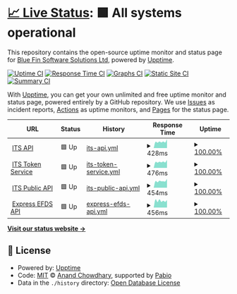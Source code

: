 # [📈 Live Status](https://Blue-fin-Software-Solutions.github.io/BF-API-UPPTIME): <!--live status--> **🟩 All systems operational**

This repository contains the open-source uptime monitor and status page for [Blue Fin Software Solutions Ltd](https://www.blue-fin.co.uk), powered by [Upptime](https://github.com/upptime/upptime).

[![Uptime CI](https://github.com/Blue-fin-Software-Solutions/BF-API-UPPTIME/workflows/Uptime%20CI/badge.svg)](https://github.com/Blue-fin-Software-Solutions/BF-API-UPPTIME/actions?query=workflow%3A%22Uptime+CI%22)
[![Response Time CI](https://github.com/Blue-fin-Software-Solutions/BF-API-UPPTIME/workflows/Response%20Time%20CI/badge.svg)](https://github.com/Blue-fin-Software-Solutions/BF-API-UPPTIME/actions?query=workflow%3A%22Response+Time+CI%22)
[![Graphs CI](https://github.com/Blue-fin-Software-Solutions/BF-API-UPPTIME/workflows/Graphs%20CI/badge.svg)](https://github.com/Blue-fin-Software-Solutions/BF-API-UPPTIME/actions?query=workflow%3A%22Graphs+CI%22)
[![Static Site CI](https://github.com/Blue-fin-Software-Solutions/BF-API-UPPTIME/workflows/Static%20Site%20CI/badge.svg)](https://github.com/Blue-fin-Software-Solutions/BF-API-UPPTIME/actions?query=workflow%3A%22Static+Site+CI%22)
[![Summary CI](https://github.com/Blue-fin-Software-Solutions/BF-API-UPPTIME/workflows/Summary%20CI/badge.svg)](https://github.com/Blue-fin-Software-Solutions/BF-API-UPPTIME/actions?query=workflow%3A%22Summary+CI%22)

With [Upptime](https://upptime.js.org), you can get your own unlimited and free uptime monitor and status page, powered entirely by a GitHub repository. We use [Issues](https://github.com/Blue-fin-Software-Solutions/BF-API-UPPTIME/issues) as incident reports, [Actions](https://github.com/Blue-fin-Software-Solutions/BF-API-UPPTIME/actions) as uptime monitors, and [Pages](https://Blue-fin-Software-Solutions.github.io/BF-API-UPPTIME) for the status page.

<!--start: status pages-->
<!-- This summary is generated by Upptime (https://github.com/upptime/upptime) -->
<!-- Do not edit this manually, your changes will be overwritten -->
<!-- prettier-ignore -->
| URL | Status | History | Response Time | Uptime |
| --- | ------ | ------- | ------------- | ------ |
| <img alt="" src="https://www.industrytrainingservices.com/wp-content/uploads/2023/07/cropped-ITS-Logo-Main@1x-4.png" height="13"> [ITS API](https://itsbackofficeapi.azurewebsites.net/swagger/index.html) | 🟩 Up | [its-api.yml](https://github.com/Blue-fin-Software-Solutions/BF-API-UPPTIME/commits/HEAD/history/its-api.yml) | <details><summary><img alt="Response time graph" src="./graphs/its-api/response-time-week.png" height="20"> 428ms</summary><br><a href="https://Blue-fin-Software-Solutions.github.io/BF-API-UPPTIME/history/its-api"><img alt="Response time 519" src="https://img.shields.io/endpoint?url=https%3A%2F%2Fraw.githubusercontent.com%2FBlue-fin-Software-Solutions%2FBF-API-UPPTIME%2FHEAD%2Fapi%2Fits-api%2Fresponse-time.json"></a><br><a href="https://Blue-fin-Software-Solutions.github.io/BF-API-UPPTIME/history/its-api"><img alt="24-hour response time 433" src="https://img.shields.io/endpoint?url=https%3A%2F%2Fraw.githubusercontent.com%2FBlue-fin-Software-Solutions%2FBF-API-UPPTIME%2FHEAD%2Fapi%2Fits-api%2Fresponse-time-day.json"></a><br><a href="https://Blue-fin-Software-Solutions.github.io/BF-API-UPPTIME/history/its-api"><img alt="7-day response time 428" src="https://img.shields.io/endpoint?url=https%3A%2F%2Fraw.githubusercontent.com%2FBlue-fin-Software-Solutions%2FBF-API-UPPTIME%2FHEAD%2Fapi%2Fits-api%2Fresponse-time-week.json"></a><br><a href="https://Blue-fin-Software-Solutions.github.io/BF-API-UPPTIME/history/its-api"><img alt="30-day response time 465" src="https://img.shields.io/endpoint?url=https%3A%2F%2Fraw.githubusercontent.com%2FBlue-fin-Software-Solutions%2FBF-API-UPPTIME%2FHEAD%2Fapi%2Fits-api%2Fresponse-time-month.json"></a><br><a href="https://Blue-fin-Software-Solutions.github.io/BF-API-UPPTIME/history/its-api"><img alt="1-year response time 519" src="https://img.shields.io/endpoint?url=https%3A%2F%2Fraw.githubusercontent.com%2FBlue-fin-Software-Solutions%2FBF-API-UPPTIME%2FHEAD%2Fapi%2Fits-api%2Fresponse-time-year.json"></a></details> | <details><summary><a href="https://Blue-fin-Software-Solutions.github.io/BF-API-UPPTIME/history/its-api">100.00%</a></summary><a href="https://Blue-fin-Software-Solutions.github.io/BF-API-UPPTIME/history/its-api"><img alt="All-time uptime 100.00%" src="https://img.shields.io/endpoint?url=https%3A%2F%2Fraw.githubusercontent.com%2FBlue-fin-Software-Solutions%2FBF-API-UPPTIME%2FHEAD%2Fapi%2Fits-api%2Fuptime.json"></a><br><a href="https://Blue-fin-Software-Solutions.github.io/BF-API-UPPTIME/history/its-api"><img alt="24-hour uptime 100.00%" src="https://img.shields.io/endpoint?url=https%3A%2F%2Fraw.githubusercontent.com%2FBlue-fin-Software-Solutions%2FBF-API-UPPTIME%2FHEAD%2Fapi%2Fits-api%2Fuptime-day.json"></a><br><a href="https://Blue-fin-Software-Solutions.github.io/BF-API-UPPTIME/history/its-api"><img alt="7-day uptime 100.00%" src="https://img.shields.io/endpoint?url=https%3A%2F%2Fraw.githubusercontent.com%2FBlue-fin-Software-Solutions%2FBF-API-UPPTIME%2FHEAD%2Fapi%2Fits-api%2Fuptime-week.json"></a><br><a href="https://Blue-fin-Software-Solutions.github.io/BF-API-UPPTIME/history/its-api"><img alt="30-day uptime 100.00%" src="https://img.shields.io/endpoint?url=https%3A%2F%2Fraw.githubusercontent.com%2FBlue-fin-Software-Solutions%2FBF-API-UPPTIME%2FHEAD%2Fapi%2Fits-api%2Fuptime-month.json"></a><br><a href="https://Blue-fin-Software-Solutions.github.io/BF-API-UPPTIME/history/its-api"><img alt="1-year uptime 100.00%" src="https://img.shields.io/endpoint?url=https%3A%2F%2Fraw.githubusercontent.com%2FBlue-fin-Software-Solutions%2FBF-API-UPPTIME%2FHEAD%2Fapi%2Fits-api%2Fuptime-year.json"></a></details>
| <img alt="" src="https://www.industrytrainingservices.com/wp-content/uploads/2023/07/cropped-ITS-Logo-Main@1x-4.png" height="13"> [ITS Token Service](https://its-tokenserviceapi.azurewebsites.net/.well-known/openid-configuration) | 🟩 Up | [its-token-service.yml](https://github.com/Blue-fin-Software-Solutions/BF-API-UPPTIME/commits/HEAD/history/its-token-service.yml) | <details><summary><img alt="Response time graph" src="./graphs/its-token-service/response-time-week.png" height="20"> 476ms</summary><br><a href="https://Blue-fin-Software-Solutions.github.io/BF-API-UPPTIME/history/its-token-service"><img alt="Response time 642" src="https://img.shields.io/endpoint?url=https%3A%2F%2Fraw.githubusercontent.com%2FBlue-fin-Software-Solutions%2FBF-API-UPPTIME%2FHEAD%2Fapi%2Fits-token-service%2Fresponse-time.json"></a><br><a href="https://Blue-fin-Software-Solutions.github.io/BF-API-UPPTIME/history/its-token-service"><img alt="24-hour response time 479" src="https://img.shields.io/endpoint?url=https%3A%2F%2Fraw.githubusercontent.com%2FBlue-fin-Software-Solutions%2FBF-API-UPPTIME%2FHEAD%2Fapi%2Fits-token-service%2Fresponse-time-day.json"></a><br><a href="https://Blue-fin-Software-Solutions.github.io/BF-API-UPPTIME/history/its-token-service"><img alt="7-day response time 476" src="https://img.shields.io/endpoint?url=https%3A%2F%2Fraw.githubusercontent.com%2FBlue-fin-Software-Solutions%2FBF-API-UPPTIME%2FHEAD%2Fapi%2Fits-token-service%2Fresponse-time-week.json"></a><br><a href="https://Blue-fin-Software-Solutions.github.io/BF-API-UPPTIME/history/its-token-service"><img alt="30-day response time 500" src="https://img.shields.io/endpoint?url=https%3A%2F%2Fraw.githubusercontent.com%2FBlue-fin-Software-Solutions%2FBF-API-UPPTIME%2FHEAD%2Fapi%2Fits-token-service%2Fresponse-time-month.json"></a><br><a href="https://Blue-fin-Software-Solutions.github.io/BF-API-UPPTIME/history/its-token-service"><img alt="1-year response time 642" src="https://img.shields.io/endpoint?url=https%3A%2F%2Fraw.githubusercontent.com%2FBlue-fin-Software-Solutions%2FBF-API-UPPTIME%2FHEAD%2Fapi%2Fits-token-service%2Fresponse-time-year.json"></a></details> | <details><summary><a href="https://Blue-fin-Software-Solutions.github.io/BF-API-UPPTIME/history/its-token-service">100.00%</a></summary><a href="https://Blue-fin-Software-Solutions.github.io/BF-API-UPPTIME/history/its-token-service"><img alt="All-time uptime 99.99%" src="https://img.shields.io/endpoint?url=https%3A%2F%2Fraw.githubusercontent.com%2FBlue-fin-Software-Solutions%2FBF-API-UPPTIME%2FHEAD%2Fapi%2Fits-token-service%2Fuptime.json"></a><br><a href="https://Blue-fin-Software-Solutions.github.io/BF-API-UPPTIME/history/its-token-service"><img alt="24-hour uptime 100.00%" src="https://img.shields.io/endpoint?url=https%3A%2F%2Fraw.githubusercontent.com%2FBlue-fin-Software-Solutions%2FBF-API-UPPTIME%2FHEAD%2Fapi%2Fits-token-service%2Fuptime-day.json"></a><br><a href="https://Blue-fin-Software-Solutions.github.io/BF-API-UPPTIME/history/its-token-service"><img alt="7-day uptime 100.00%" src="https://img.shields.io/endpoint?url=https%3A%2F%2Fraw.githubusercontent.com%2FBlue-fin-Software-Solutions%2FBF-API-UPPTIME%2FHEAD%2Fapi%2Fits-token-service%2Fuptime-week.json"></a><br><a href="https://Blue-fin-Software-Solutions.github.io/BF-API-UPPTIME/history/its-token-service"><img alt="30-day uptime 100.00%" src="https://img.shields.io/endpoint?url=https%3A%2F%2Fraw.githubusercontent.com%2FBlue-fin-Software-Solutions%2FBF-API-UPPTIME%2FHEAD%2Fapi%2Fits-token-service%2Fuptime-month.json"></a><br><a href="https://Blue-fin-Software-Solutions.github.io/BF-API-UPPTIME/history/its-token-service"><img alt="1-year uptime 99.99%" src="https://img.shields.io/endpoint?url=https%3A%2F%2Fraw.githubusercontent.com%2FBlue-fin-Software-Solutions%2FBF-API-UPPTIME%2FHEAD%2Fapi%2Fits-token-service%2Fuptime-year.json"></a></details>
| <img alt="" src="https://www.industrytrainingservices.com/wp-content/uploads/2023/07/cropped-ITS-Logo-Main@1x-4.png" height="13"> [ITS Public API](https://its-public-web-api-live.azurewebsites.net/swagger/index.html) | 🟩 Up | [its-public-api.yml](https://github.com/Blue-fin-Software-Solutions/BF-API-UPPTIME/commits/HEAD/history/its-public-api.yml) | <details><summary><img alt="Response time graph" src="./graphs/its-public-api/response-time-week.png" height="20"> 454ms</summary><br><a href="https://Blue-fin-Software-Solutions.github.io/BF-API-UPPTIME/history/its-public-api"><img alt="Response time 616" src="https://img.shields.io/endpoint?url=https%3A%2F%2Fraw.githubusercontent.com%2FBlue-fin-Software-Solutions%2FBF-API-UPPTIME%2FHEAD%2Fapi%2Fits-public-api%2Fresponse-time.json"></a><br><a href="https://Blue-fin-Software-Solutions.github.io/BF-API-UPPTIME/history/its-public-api"><img alt="24-hour response time 474" src="https://img.shields.io/endpoint?url=https%3A%2F%2Fraw.githubusercontent.com%2FBlue-fin-Software-Solutions%2FBF-API-UPPTIME%2FHEAD%2Fapi%2Fits-public-api%2Fresponse-time-day.json"></a><br><a href="https://Blue-fin-Software-Solutions.github.io/BF-API-UPPTIME/history/its-public-api"><img alt="7-day response time 454" src="https://img.shields.io/endpoint?url=https%3A%2F%2Fraw.githubusercontent.com%2FBlue-fin-Software-Solutions%2FBF-API-UPPTIME%2FHEAD%2Fapi%2Fits-public-api%2Fresponse-time-week.json"></a><br><a href="https://Blue-fin-Software-Solutions.github.io/BF-API-UPPTIME/history/its-public-api"><img alt="30-day response time 489" src="https://img.shields.io/endpoint?url=https%3A%2F%2Fraw.githubusercontent.com%2FBlue-fin-Software-Solutions%2FBF-API-UPPTIME%2FHEAD%2Fapi%2Fits-public-api%2Fresponse-time-month.json"></a><br><a href="https://Blue-fin-Software-Solutions.github.io/BF-API-UPPTIME/history/its-public-api"><img alt="1-year response time 616" src="https://img.shields.io/endpoint?url=https%3A%2F%2Fraw.githubusercontent.com%2FBlue-fin-Software-Solutions%2FBF-API-UPPTIME%2FHEAD%2Fapi%2Fits-public-api%2Fresponse-time-year.json"></a></details> | <details><summary><a href="https://Blue-fin-Software-Solutions.github.io/BF-API-UPPTIME/history/its-public-api">100.00%</a></summary><a href="https://Blue-fin-Software-Solutions.github.io/BF-API-UPPTIME/history/its-public-api"><img alt="All-time uptime 99.56%" src="https://img.shields.io/endpoint?url=https%3A%2F%2Fraw.githubusercontent.com%2FBlue-fin-Software-Solutions%2FBF-API-UPPTIME%2FHEAD%2Fapi%2Fits-public-api%2Fuptime.json"></a><br><a href="https://Blue-fin-Software-Solutions.github.io/BF-API-UPPTIME/history/its-public-api"><img alt="24-hour uptime 100.00%" src="https://img.shields.io/endpoint?url=https%3A%2F%2Fraw.githubusercontent.com%2FBlue-fin-Software-Solutions%2FBF-API-UPPTIME%2FHEAD%2Fapi%2Fits-public-api%2Fuptime-day.json"></a><br><a href="https://Blue-fin-Software-Solutions.github.io/BF-API-UPPTIME/history/its-public-api"><img alt="7-day uptime 100.00%" src="https://img.shields.io/endpoint?url=https%3A%2F%2Fraw.githubusercontent.com%2FBlue-fin-Software-Solutions%2FBF-API-UPPTIME%2FHEAD%2Fapi%2Fits-public-api%2Fuptime-week.json"></a><br><a href="https://Blue-fin-Software-Solutions.github.io/BF-API-UPPTIME/history/its-public-api"><img alt="30-day uptime 100.00%" src="https://img.shields.io/endpoint?url=https%3A%2F%2Fraw.githubusercontent.com%2FBlue-fin-Software-Solutions%2FBF-API-UPPTIME%2FHEAD%2Fapi%2Fits-public-api%2Fuptime-month.json"></a><br><a href="https://Blue-fin-Software-Solutions.github.io/BF-API-UPPTIME/history/its-public-api"><img alt="1-year uptime 99.56%" src="https://img.shields.io/endpoint?url=https%3A%2F%2Fraw.githubusercontent.com%2FBlue-fin-Software-Solutions%2FBF-API-UPPTIME%2FHEAD%2Fapi%2Fits-public-api%2Fuptime-year.json"></a></details>
| <img alt="" src="https://www.expressfreight.co.uk/imgs/logo.png" height="13"> [Express EFDS API](https://webservices.expressfreight.co.uk:10821/swagger/index.html) | 🟩 Up | [express-efds-api.yml](https://github.com/Blue-fin-Software-Solutions/BF-API-UPPTIME/commits/HEAD/history/express-efds-api.yml) | <details><summary><img alt="Response time graph" src="./graphs/express-efds-api/response-time-week.png" height="20"> 456ms</summary><br><a href="https://Blue-fin-Software-Solutions.github.io/BF-API-UPPTIME/history/express-efds-api"><img alt="Response time 464" src="https://img.shields.io/endpoint?url=https%3A%2F%2Fraw.githubusercontent.com%2FBlue-fin-Software-Solutions%2FBF-API-UPPTIME%2FHEAD%2Fapi%2Fexpress-efds-api%2Fresponse-time.json"></a><br><a href="https://Blue-fin-Software-Solutions.github.io/BF-API-UPPTIME/history/express-efds-api"><img alt="24-hour response time 556" src="https://img.shields.io/endpoint?url=https%3A%2F%2Fraw.githubusercontent.com%2FBlue-fin-Software-Solutions%2FBF-API-UPPTIME%2FHEAD%2Fapi%2Fexpress-efds-api%2Fresponse-time-day.json"></a><br><a href="https://Blue-fin-Software-Solutions.github.io/BF-API-UPPTIME/history/express-efds-api"><img alt="7-day response time 456" src="https://img.shields.io/endpoint?url=https%3A%2F%2Fraw.githubusercontent.com%2FBlue-fin-Software-Solutions%2FBF-API-UPPTIME%2FHEAD%2Fapi%2Fexpress-efds-api%2Fresponse-time-week.json"></a><br><a href="https://Blue-fin-Software-Solutions.github.io/BF-API-UPPTIME/history/express-efds-api"><img alt="30-day response time 448" src="https://img.shields.io/endpoint?url=https%3A%2F%2Fraw.githubusercontent.com%2FBlue-fin-Software-Solutions%2FBF-API-UPPTIME%2FHEAD%2Fapi%2Fexpress-efds-api%2Fresponse-time-month.json"></a><br><a href="https://Blue-fin-Software-Solutions.github.io/BF-API-UPPTIME/history/express-efds-api"><img alt="1-year response time 464" src="https://img.shields.io/endpoint?url=https%3A%2F%2Fraw.githubusercontent.com%2FBlue-fin-Software-Solutions%2FBF-API-UPPTIME%2FHEAD%2Fapi%2Fexpress-efds-api%2Fresponse-time-year.json"></a></details> | <details><summary><a href="https://Blue-fin-Software-Solutions.github.io/BF-API-UPPTIME/history/express-efds-api">100.00%</a></summary><a href="https://Blue-fin-Software-Solutions.github.io/BF-API-UPPTIME/history/express-efds-api"><img alt="All-time uptime 100.00%" src="https://img.shields.io/endpoint?url=https%3A%2F%2Fraw.githubusercontent.com%2FBlue-fin-Software-Solutions%2FBF-API-UPPTIME%2FHEAD%2Fapi%2Fexpress-efds-api%2Fuptime.json"></a><br><a href="https://Blue-fin-Software-Solutions.github.io/BF-API-UPPTIME/history/express-efds-api"><img alt="24-hour uptime 100.00%" src="https://img.shields.io/endpoint?url=https%3A%2F%2Fraw.githubusercontent.com%2FBlue-fin-Software-Solutions%2FBF-API-UPPTIME%2FHEAD%2Fapi%2Fexpress-efds-api%2Fuptime-day.json"></a><br><a href="https://Blue-fin-Software-Solutions.github.io/BF-API-UPPTIME/history/express-efds-api"><img alt="7-day uptime 100.00%" src="https://img.shields.io/endpoint?url=https%3A%2F%2Fraw.githubusercontent.com%2FBlue-fin-Software-Solutions%2FBF-API-UPPTIME%2FHEAD%2Fapi%2Fexpress-efds-api%2Fuptime-week.json"></a><br><a href="https://Blue-fin-Software-Solutions.github.io/BF-API-UPPTIME/history/express-efds-api"><img alt="30-day uptime 100.00%" src="https://img.shields.io/endpoint?url=https%3A%2F%2Fraw.githubusercontent.com%2FBlue-fin-Software-Solutions%2FBF-API-UPPTIME%2FHEAD%2Fapi%2Fexpress-efds-api%2Fuptime-month.json"></a><br><a href="https://Blue-fin-Software-Solutions.github.io/BF-API-UPPTIME/history/express-efds-api"><img alt="1-year uptime 100.00%" src="https://img.shields.io/endpoint?url=https%3A%2F%2Fraw.githubusercontent.com%2FBlue-fin-Software-Solutions%2FBF-API-UPPTIME%2FHEAD%2Fapi%2Fexpress-efds-api%2Fuptime-year.json"></a></details>

<!--end: status pages-->

[**Visit our status website →**](https://Blue-fin-Software-Solutions.github.io/BF-API-UPPTIME)

## 📄 License

- Powered by: [Upptime](https://github.com/upptime/upptime)
- Code: [MIT](./LICENSE) © [Anand Chowdhary](https://anandchowdhary.com), supported by [Pabio](https://pabio.com)
- Data in the `./history` directory: [Open Database License](https://opendatacommons.org/licenses/odbl/1-0/)
